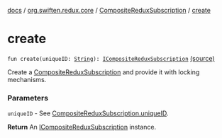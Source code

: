 [docs](../../index.md) / [org.swiften.redux.core](../index.md) / [CompositeReduxSubscription](index.md) / [create](./create.md)

# create

`fun create(uniqueID: `[`String`](https://kotlinlang.org/api/latest/jvm/stdlib/kotlin/-string/index.html)`): `[`ICompositeReduxSubscription`](../-i-composite-redux-subscription/index.md) [(source)](https://github.com/protoman92/KotlinRedux/tree/master/common/common-core/src/main/kotlin/org/swiften/redux/core/Subscription.kt#L81)

Create a [CompositeReduxSubscription](index.md) and provide it with locking mechanisms.

### Parameters

`uniqueID` - See [CompositeReduxSubscription.uniqueID](unique-i-d.md).

**Return**
An [ICompositeReduxSubscription](../-i-composite-redux-subscription/index.md) instance.

